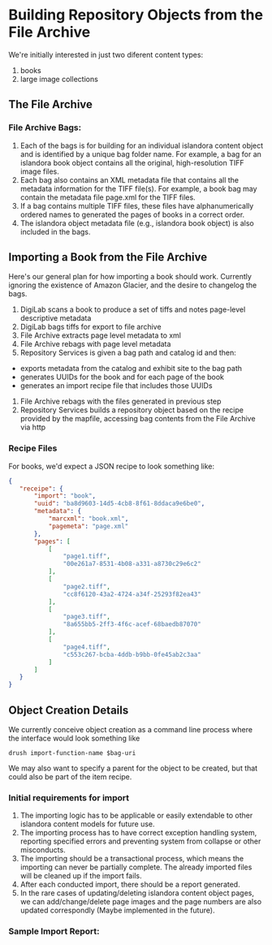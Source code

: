 # Building Repository Objects from the File Archive



We're initially interested in just two diferent content types:

1. books
1. large image collections


## The File Archive

### File Archive Bags:
1. Each of the bags is for building for an individual islandora content object and is identified by a unique bag folder name. For example, a bag for an islandora book object contains all the original, high-resolution TIFF image files.
1. Each bag also contains an XML metadata file that contains all the metadata information for the TIFF file(s). For example, a book bag may contain the metadata file page.xml for the TIFF files. 
1. If a bag contains multiple TIFF files, these files have alphanumerically ordered names to generated the pages of books in a correct order. 
1. The islandora object metadata file (e.g., islandora book object) is also included in the bags.


## Importing a Book from the File Archive

Here's our general plan for how importing a book should work. Currently
ignoring the existence of Amazon Glacier, and the desire to changelog the
bags.

1. DigiLab scans a book to produce a set of tiffs and notes page-level descriptive metadata
1. DigiLab bags tiffs for export to file archive
1. File Archive extracts page level metadata to xml
1. File Archive rebags with page level metadata
1. Repository Services is given a bag path and catalog id and then:
  * exports metadata from the catalog and exhibit site to the bag path
  * generates UUIDs for the book and for each page of the book
  * generates an import recipe file that includes those UUIDs
1. File Archive rebags with the files generated in previous step
1. Repository Services builds a repository object based on the recipe provided by the mapfile, accessing bag contents from the File Archive via http


### Recipe Files

For books, we'd expect a JSON recipe to look something like:

 
 ```json
 {
    "receipe": {
        "import": "book",
        "uuid": "ba8d9603-14d5-4cb8-8f61-8ddaca9e6be0",
        "metadata": {
            "marcxml": "book.xml",
            "pagemeta": "page.xml"
        },
        "pages": [
            [
                "page1.tiff",
                "00e261a7-8531-4b08-a331-a8730c29e6c2"
            ],
            [
                "page2.tiff",
                "cc8f6120-43a2-4724-a34f-25293f82ea43"
            ],
            [
                "page3.tiff",
                "8a655bb5-2ff3-4f6c-acef-68baedb87070"
            ],
            [
                "page4.tiff",
                "c553c267-bcba-4ddb-b9bb-0fe45ab2c3aa"
            ]
        ]
    }
}
```

## Object Creation Details

We currently conceive object creation as a command line process where the interface would look something like
```
drush import-function-name $bag-uri
```
We may also want to specify a parent for the object to be created, but that could also be part of the item recipe. 

### Initial requirements for import
1. The importing logic has to be applicable or easily extendable to other islandora content models for future use.
1. The importing process has to have correct exception handling system, reporting specified errors and preventing system from collapse or other misconducts.
1. The importing should be a transactional process, which means the importing can never be partially complete. The already imported files will be cleaned up if the import fails.
1. After each conducted import, there should be a report generated.
1.  In the rare cases of updating/deleting islandora content object pages, we can add/change/delete page images and the page numbers are also updated correspondly (Maybe implemented in the future).


### Sample Import Report:

 

